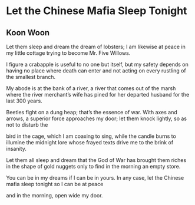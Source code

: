 # Let the Chinese Mafia Sleep Tonight
## Koon Woon
Let them sleep and dream the dream of lobsters;
I am likewise at peace in my little cottage
trying to become Mr. Five Willows.

I figure a crabapple is useful to no one but itself,
but my safety depends on having no place where death can enter
and not acting on every rustling of the smallest branch.

My abode is at the bank of a river, a river that comes
out of the marsh where the river merchant’s wife
has pined for her departed husband for the last 300 years.

Beetles fight on a dung heap; that’s the essence of war.
With axes and arrows, a superior force approaches my door;
let them knock lightly, so as not to disturb the

bird in the cage, which I am coaxing to sing,
while the candle burns to illumine the midnight lore
whose frayed texts drive me to the brink of insanity.

Let them all sleep and dream that the God of War
has brought them riches in the shape of gold nuggets
only to find in the morning
an empty store.

You can be in my dreams
if I can be in yours. In any case,
let the Chinese mafia sleep tonight
so I can be at peace

and in the morning, open wide my door.